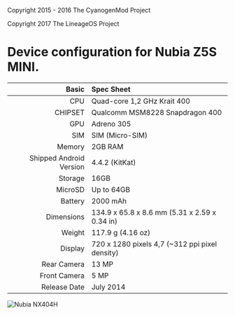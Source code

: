 Copyright 2015 - 2016 The CyanogenMod Project

Copyright 2017 The LineageOS Project

Device configuration for Nubia Z5S MINI.
=====================================

Basic   | Spec Sheet
-------:|:-------------------------
CPU     | Quad-core 1,2 GHz Krait 400
CHIPSET | Qualcomm MSM8228 Snapdragon 400
GPU     | Adreno 305
SIM     |  SIM (Micro-SIM)
Memory  | 2GB RAM
Shipped Android Version | 4.4.2 (KitKat)
Storage | 16GB
MicroSD | Up to 64GB
Battery | 2000 mAh
Dimensions | 134.9 x 65.8 x 8.6 mm (5.31 x 2.59 x 0.34 in)
Weight  | 117.9 g (4.16 oz)
Display | 720 x 1280 pixels 4,7 (~312 ppi pixel density)
Rear Camera  | 13 MP
Front Camera | 5 MP
Release Date | July 2014


![Nubia NX404H](http://cdn2.gsmarena.com/vv/pics/zte/zte-nubia-z5s-mini-lte1.jpg "Nubia NX404H")
